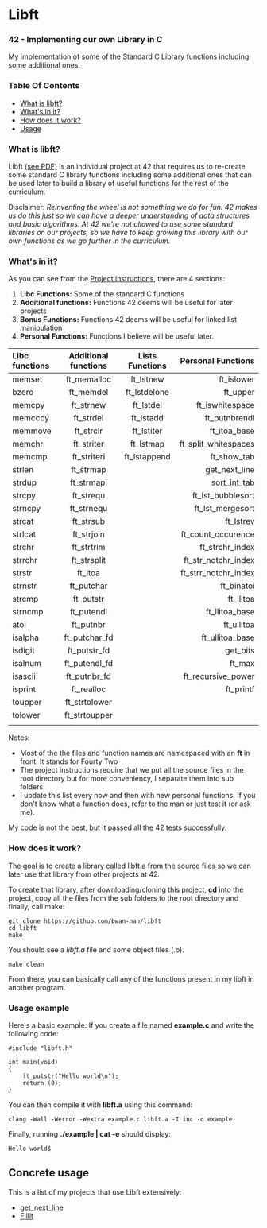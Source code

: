# Libft

### 42 - Implementing our own Library in C

My implementation of some of the Standard C Library functions including some additional ones.

### Table Of Contents
* [What is libft?](#what-is-libft)
* [What's in it?](#whats-in-it)
* [How does it work?](#how-does-it-work)
* [Usage](#usage-example)

### What is libft?
Libft [(see PDF)][1] is an individual project at 42 that requires us to re-create some standard C library functions including some additional ones that can be used later to build a library of useful functions for the rest of the curriculum.

Disclaimer: *Reinventing the wheel is not something we do for fun. 42 makes us do this just so we can have a deeper understanding of data structures and basic algorithms. At 42 we're not allowed to use some standard libraries on our projects, so we have to keep growing this library with our own functions as we go further in the curriculum.*

### What's in it?

As you can see from the [Project instructions][1], there are 4 sections:

1.  **Libc Functions:** Some of the standard C functions
2.  **Additional functions:** Functions 42 deems will be useful for later projects
3.  **Bonus Functions:** Functions 42 deems will be useful for linked list manipulation
4.  **Personal Functions:** Functions I believe will be useful later.

Libc functions | Additional functions | Lists Functions | Personal Functions
:----------- | :-----------: | :-----------: | -----------:
memset		   | ft_memalloc	 | ft_lstnew		 | ft_islower 
bzero		     | ft_memdel		 | ft_lstdelone	 | ft_upper 
memcpy		   | ft_strnew		 | ft_lstdel		 | ft_iswhitespace    
memccpy		   | ft_strdel		 | ft_lstadd		 | ft_putnbrendl    
memmove		   | ft_strclr		 | ft_lstiter	   | ft_itoa_base    
memchr		   | ft_striter	   | ft_lstmap		 | ft_split_whitespaces
memcmp	   	 | ft_striteri	 |	ft_lstappend	    | ft_show_tab
strlen		   | ft_strmap		 |				       | get_next_line
strdup		   | ft_strmapi	   |				       | sort_int_tab 
strcpy		   | ft_strequ		 |			       	 | ft_lst_bubblesort
strncpy		   | ft_strnequ	   |			         | ft_lst_mergesort
strcat		   | ft_strsub		 |               | ft_lstrev 
strlcat		   | ft_strjoin	   |               | ft_count_occurence 
strchr		   | ft_strtrim	   |               | ft_strchr_index
strrchr	     | ft_strsplit   |               | ft_str_notchr_index
strstr		   | ft_itoa		   |               | ft_strr_notchr_index
strnstr		   | ft_putchar	   |               | ft_binatoi
strcmp		   | ft_putstr		 |               | ft_llitoa
strncmp		   | ft_putendl	   |               | ft_llitoa_base
atoi		     | ft_putnbr		 |               | ft_ullitoa
isalpha		   | ft_putchar_fd |               | ft_ullitoa_base
isdigit		   | ft_putstr_fd	 |               | get_bits
isalnum		   | ft_putendl_fd |               | ft_max
isascii	     | ft_putnbr_fd	 |               | ft_recursive_power
isprint		   | ft_realloc      |               | ft_printf
toupper		   | ft_strtolower |               | 
tolower		   | ft_strtoupper |               |
			   |			   |				| 

Notes:

- Most of the the files and function names are namespaced with an **ft** in front. It stands for Fourty Two
- The project instructions require that we put all the source files in the root directory but for more conveniency, I separate them into sub folders.
- I update this list every now and then with new personal functions. If you don't know what a function does, refer to the man or just test it (or ask me).

My code is not the best, but it passed all the 42 tests successfully.

### How does it work?

The goal is to create a library called libft.a from the source files so we can later use that library from other projects at 42.

To create that library, after downloading/cloning this project, **cd** into the project, copy all the files from the sub folders to the root directory and finally, call make:

	git clone https://github.com/bwan-nan/libft
	cd libft
	make

You should see a *libft.a* file and some object files (.o).

    make clean

From there, you can basically call any of the functions present in my libft in another program.

### Usage example 

Here's a basic example:
If you create a file named **example.c** and write the following code:

	#include "libft.h"
	
	int main(void)
	{
		ft_putstr("Hello world\n");
		return (0);
	}

You can then compile it with **libft.a** using this command:

	clang -Wall -Werror -Wextra example.c libft.a -I inc -o example

Finally, running **./example | cat -e** should display:
	
	Hello world$

## Concrete usage

This is a list of my projects that use Libft extensively:

* [get_next_line](https://github.com/bwan-nan/get_next_line)
* [Fillit](https://github.com/bwan-nan/Fillit)



[1]: https://github.com/bwan-nan/libft/blob/master/libft.en.pdf "Libft PDF"
